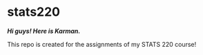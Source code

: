 # stats220

***Hi guys! Here is Karman.***

This repo is created for the assignments of my STATS 220 course!
